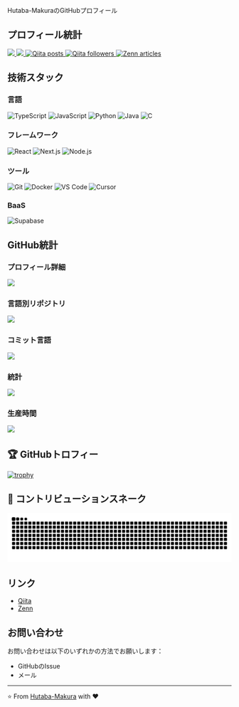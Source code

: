 Hutaba-MakuraのGitHubプロフィール

## プロフィール統計

<p align="left">
  <a href="https://github.com/Hutaba-Makura">
    <img height="20" src="https://komarev.com/ghpvc/?username=Hutaba-Makura" />
  </a>
  <a href="https://github.com/Hutaba-Makura">
    <img height="20" src="https://img.shields.io/github/followers/Hutaba-Makura?label=follow&logo=github&style=flat" />
  </a>
  <!-- Qiita 投稿数 -->
  <a href="https://qiita.com/Hutaba-Makura">
    <img height="20" src="https://img.shields.io/badge/dynamic/json?color=brightgreen&label=Qiita%20posts&query=$.items_count&url=https://qiita.com/api/v2/users/Hutaba-Makura" alt="Qiita posts" />
  </a>
  <!-- Qiita フォロワー数 -->
  <a href="https://qiita.com/Hutaba-Makura">
    <img height="20" src="https://img.shields.io/badge/dynamic/json?color=blue&label=Qiita%20followers&query=$.followers_count&url=https://qiita.com/api/v2/users/Hutaba-Makura" alt="Qiita followers" />
  </a>
  <!-- Zenn 記事数（Badgen.org継続） -->
  <a href="https://zenn.dev/Hutaba-Makura">
    <img height="20" src="https://badgen.org/img/zenn/hutaba/articles?style=plastic" alt="Zenn articles" />
  </a>
</p>

## 技術スタック

### 言語
![TypeScript](https://img.shields.io/badge/-TypeScript-007ACC?style=flat-square&logo=typescript&logoColor=white)
![JavaScript](https://img.shields.io/badge/-JavaScript-F7DF1E?style=flat-square&logo=javascript&logoColor=black)
![Python](https://img.shields.io/badge/-Python-3776AB?style=flat-square&logo=python&logoColor=white)
![Java](https://img.shields.io/badge/Java-007396?logo=java&logoColor=white)
![C](https://img.shields.io/badge/C-00599C?logo=c&logoColor=white)

### フレームワーク
![React](https://img.shields.io/badge/-React-61DAFB?style=flat-square&logo=react&logoColor=black)
![Next.js](https://img.shields.io/badge/-Next.js-000000?style=flat-square&logo=next.js&logoColor=white)
![Node.js](https://img.shields.io/badge/-Node.js-339933?style=flat-square&logo=node.js&logoColor=white)

### ツール
![Git](https://img.shields.io/badge/-Git-F05032?style=flat-square&logo=git&logoColor=white)
![Docker](https://img.shields.io/badge/-Docker-2496ED?style=flat-square&logo=docker&logoColor=white)
![VS Code](https://img.shields.io/badge/-VS%20Code-007ACC?style=flat-square&logo=visual-studio-code&logoColor=white)
![Cursor](https://img.shields.io/badge/Cursor-black?logo=visualstudiocode&logoColor=white)

### BaaS
![Supabase](https://img.shields.io/badge/Supabase-3ECF8E?logo=supabase&logoColor=white)

## GitHub統計

### プロフィール詳細
<img src="https://github-readme-stats.vercel.app/api?username=Hutaba-Makura&show_icons=true&&theme=aura&count_private=true" />

### 言語別リポジトリ
<img src="https://github-readme-stats.vercel.app/api/top-langs/?username=Hutaba-Makura&layout=compact&&theme=aura&count_private=true" />

### コミット言語
<img src="https://github-readme-stats.vercel.app/api/wakatime?username=Hutaba-Makura&&theme=aura&count_private=true" />

### 統計
<img src="https://github-readme-streak-stats.herokuapp.com/?user=Hutaba-Makura&&theme=aura&count_private=true" />

### 生産時間
<img src="https://github-readme-stats.vercel.app/api/wakatime?username=Hutaba-Makura&theme=aura&layout=compact" />

## 🏆 GitHubトロフィー
[![trophy](https://github-profile-trophy.vercel.app/?username=Hutaba-Makura&theme=onedark&row=1&column=5&no-frame=true&no-bg=true&margin-w=4&margin-h=4&include_all_commits=true&count_private=true&title=Commits,PullRequest,Issues,Repositories,Experience)](https://github.com/ryo-ma/github-profile-trophy)

## 🐍 コントリビューションスネーク
![](https://raw.githubusercontent.com/Hutaba-Makura/Hutaba-Makura/output/github-contribution-grid-snake.svg)

## リンク

- [Qiita](http://qiita.com/Hutaba-Makura)
- [Zenn](https://zenn.dev/hutaba)

## お問い合わせ

お問い合わせは以下のいずれかの方法でお願いします：
- GitHubのIssue
- メール

---

⭐️ From [Hutaba-Makura](https://github.com/Hutaba-Makura) with ❤️
